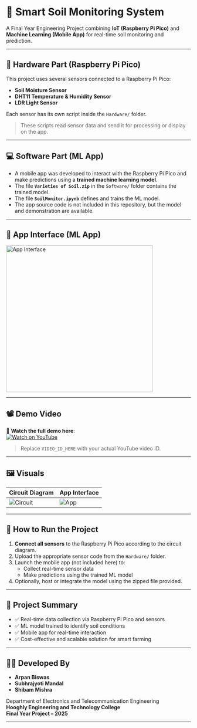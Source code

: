 # 🌱 Smart Soil Monitoring System

A Final Year Engineering Project combining **IoT (Raspberry Pi Pico)** and **Machine Learning (Mobile App)** for real-time soil monitoring and prediction.

---

## 🔧 Hardware Part (Raspberry Pi Pico)

This project uses several sensors connected to a Raspberry Pi Pico:

- **Soil Moisture Sensor**
- **DHT11 Temperature & Humidity Sensor**
- **LDR Light Sensor**

Each sensor has its own script inside the `Hardware/` folder.

> These scripts read sensor data and send it for processing or display on the app.

---

## 💻 Software Part (ML App)

- A mobile app was developed to interact with the Raspberry Pi Pico and make predictions using a **trained machine learning model**.
- The file **`Varieties of Soil.zip`** in the `Software/` folder contains the trained model.
- The file **`SoilMonitor.ipynb`** defines and trains the ML model.
- The app source code is not included in this repository, but the model and demonstration are available.

---

## 📱 App Interface (ML App)

<img src="images/app_interface.png" alt="App Interface" width="400"/>

---

## 📽️ Demo Video

🎥 **Watch the full demo here**:  
[![Watch on YouTube](https://img.youtube.com/vi/VIDEO_ID_HERE/0.jpg)](https://www.youtube.com/watch?v=VIDEO_ID_HERE)

> Replace `VIDEO_ID_HERE` with your actual YouTube video ID.

---

## 🖼️ Visuals

| Circuit Diagram           | App Interface              |
|---------------------------|----------------------------|
| ![Circuit](images/circuit_diagram.png) | ![App](images/app_interface.png) |

---

## 🚀 How to Run the Project

1. **Connect all sensors** to the Raspberry Pi Pico according to the circuit diagram.
2. Upload the appropriate sensor code from the `Hardware/` folder.
3. Launch the mobile app (not included here) to:
   - Collect real-time sensor data
   - Make predictions using the trained ML model
4. Optionally, host or integrate the model using the zipped file provided.

---

## 📄 Project Summary

- ✅ Real-time data collection via Raspberry Pi Pico and sensors
- ✅ ML model trained to identify soil conditions
- ✅ Mobile app for real-time interaction
- ✅ Cost-effective and scalable solution for smart farming

---

## 👨‍💻 Developed By

- **Arpan Biswas**
- **Subhrajyoti Mandal**
- **Shibam Mishra**

Department of Electronics and Telecommunication Engineering  
**Hooghly Engineering and Technology College**  
**Final Year Project – 2025**

---
